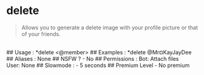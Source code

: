 # delete

> Allows you to generate a delete image with your profile picture or that of your friends.

<br>
## Usage :
*delete <@member>
## Examples :
*delete @Mr¤KayJayDee
## Aliases :
None
## NSFW ?
- No
## Permissions :
Bot: Attach files
<br>
User: None
## Slowmode :
- 5 seconds
## Premium Level
- No premium